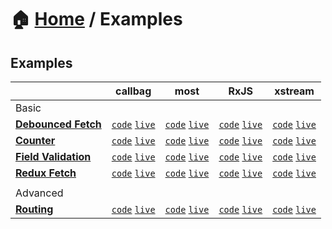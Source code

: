 # 🏠 [Home](../) / Examples

## Examples

|                                                  | callbag                                                                                                                                            | most                                                                                                                                         | RxJS                                                                                                                                         | xstream                                                                                                                                            |
| ------------------------------------------------ | -------------------------------------------------------------------------------------------------------------------------------------------------- | -------------------------------------------------------------------------------------------------------------------------------------------- | -------------------------------------------------------------------------------------------------------------------------------------------- | -------------------------------------------------------------------------------------------------------------------------------------------------- |
| Basic                                            |
| **[Debounced Fetch](./basic/debounced-fetch)**   | [`code`](./basic/debounced-fetch/callbag) [`live`](https://stackblitz.com/github/troch/refract/tree/master/examples/basic/debounced-fetch/callbag) | [`code`](./basic/debounced-fetch/most) [`live`](https://stackblitz.com/github/troch/refract/tree/master/examples/basic/debounced-fetch/most) | [`code`](./basic/debounced-fetch/rxjs) [`live`](https://stackblitz.com/github/troch/refract/tree/master/examples/basic/debounced-fetch/rxjs) | [`code`](./basic/debounced-fetch/xstream) [`live`](https://stackblitz.com/github/troch/refract/tree/master/examples/basic/debounced-fetch/xstream) |
| **[Counter](./basic/counter)**                   | [`code`](./basic/counter/callbag) [`live`](https://stackblitz.com/github/troch/refract/tree/master/examples/basic/counter/callbag)                 | [`code`](./basic/counter/most) [`live`](https://stackblitz.com/github/troch/refract/tree/master/examples/basic/counter/most)                 | [`code`](./basic/counter/rxjs) [`live`](https://stackblitz.com/github/troch/refract/tree/master/examples/basic/counter/rxjs)                 | [`code`](./basic/counter/xstream) [`live`](https://stackblitz.com/github/troch/refract/tree/master/examples/basic/counter/xstream)                 |
| **[Field Validation](./basic/field-validation)** | [`code`](./basic/field-validation/callbag) [`live`]()                                                                                              | [`code`](./basic/field-validation/most) [`live`]()                                                                                           | [`code`](./basic/field-validation/rxjs) [`live`]()                                                                                           | [`code`](./basic/field-validation/xstream) [`live`]()                                                                                              |
| **[Redux Fetch](./basic/redux-fetch)**           | [`code`](./basic/redux-fetch/callbag) [`live`](https://stackblitz.com/github/troch/refract/tree/master/examples/basic/redux-fetch/callbag)         | [`code`](./basic/redux-fetch/most) [`live`](https://stackblitz.com/github/troch/refract/tree/master/examples/basic/redux-fetch/most)         | [`code`](./basic/redux-fetch/rxjs) [`live`](https://stackblitz.com/github/troch/refract/tree/master/examples/basic/redux-fetch/rxjs)         | [`code`](./basic/redux-fetch/xstream) [`live`](https://stackblitz.com/github/troch/refract/tree/master/examples/basic/redux-fetch/xstream)         |
|                                                  |
| Advanced                                         |
| **[Routing](./advanced/routing)**                | [`code`](./advanced/routing/callbag) [`live`](https://stackblitz.com/github/troch/refract/tree/master/examples/advanced/routing/callbag)           | [`code`](./advanced/routing/most) [`live`](https://stackblitz.com/github/troch/refract/tree/master/examples/advanced/routing/most)           | [`code`](./advanced/routing/rxjs) [`live`](https://stackblitz.com/github/troch/refract/tree/master/examples/advanced/routing/rxjs)           | [`code`](./advanced/routing/xstream) [`live`](https://stackblitz.com/github/troch/refract/tree/master/examples/advanced/routing/xstream)           |
